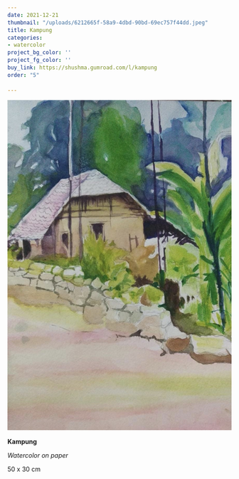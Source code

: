 ```yaml
---
date: 2021-12-21
thumbnail: "/uploads/6212665f-58a9-4dbd-90bd-69ec757f44dd.jpeg"
title: Kampung
categories:
- watercolor
project_bg_color: ''
project_fg_color: ''
buy_link: https://shushma.gumroad.com/l/kampung
order: "5"

---
```

![](/uploads/6212665f-58a9-4dbd-90bd-69ec757f44dd.jpeg)

**Kampung**

_Watercolor on paper_

50 x 30 cm